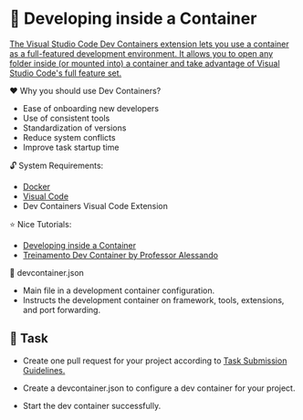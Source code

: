 :wave: Developing inside a Container
====

[The Visual Studio Code Dev Containers extension lets you use a container as a full-featured development environment. It allows you to open any folder inside (or mounted into) a container and take advantage of Visual Studio Code's full feature set.](https://code.visualstudio.com/docs/devcontainers/containers)

:heart: Why you should use Dev Containers?
- Ease of onboarding new developers
- Use of consistent tools
- Standardization of versions
- Reduce system conflicts
- Improve task startup time

:unlock: System Requirements:
- [Docker](https://docker.com)
- [Visual Code](https://code.visualstudio.com/)
- Dev Containers Visual Code Extension

:star: Nice Tutorials:
- [Developing inside a Container](https://code.visualstudio.com/docs/devcontainers/containers)
- [Treinamento Dev Container by Professor Alessando](https://fabulous-chess-d6a.notion.site/Treinamento-Dev-Container-f0d3d608583a4c8391f9383716455226)

:key: devcontainer.json
- Main file in a development container configuration.
- Instructs the development container on framework, tools, extensions, and port forwarding.

## 👷 Task

- Create one pull request for your project according to [Task Submission Guidelines.](../../assessment.md#task-submission)

- Create a devcontainer.json to configure a dev container for your project.

- Start the dev container successfully.
